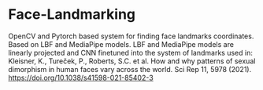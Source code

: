 # Face-Landmarking
OpenCV and Pytorch based system for finding face landmarks coordinates. Based on LBF and MediaPipe models.
LBF and MediaPipe models are linearly projected and CNN finetuned into the system of landmarks used in:
Kleisner, K., Tureček, P., Roberts, S.C. et al. How and why patterns of sexual dimorphism in human faces vary across the world. Sci Rep 11, 5978 (2021). https://doi.org/10.1038/s41598-021-85402-3
